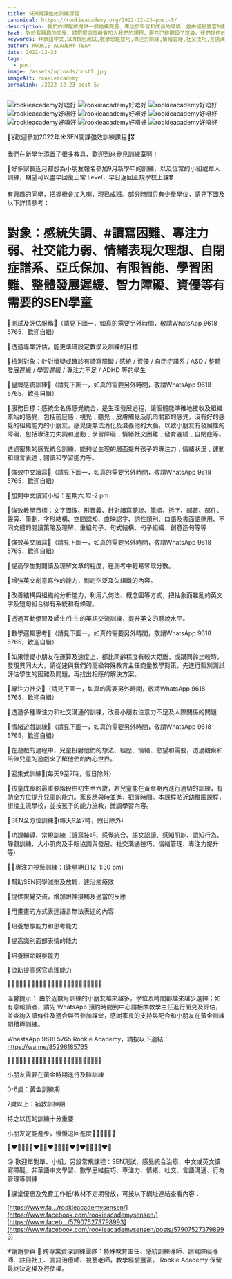 ```yaml
---
title: SEN開課強效訓練課程
canonical: https://rookieacademy.org/2022-12-23-post-5/
description: 我們的課程將提供一個結構完善、專注於學習和成長的環境，並由經驗豐富的教師和專業人士帶領。不僅可以獲得學術上的知識和技能，還可以培養情緒管理、社交互動和溝通能力等重要的技巧。這將有助於學生在學業上取得積極的成果，同時也促進他們的全面發展。因此，如果你對這些課程感興趣，請抓住這個機會儘早加入我們的班級，以確保你能夠受益於這些有限但寶貴的學位。
text: 對於有興趣的同學，請把握這個機會加入我們的課程，現在已經開設了班級。我們提供的訓練項目包括SEN測試、感覺統合治療、中文或英文讀寫障礙、非華語中文學習、數學思維技巧、專注力訓練、情緒管理、社交技巧、言語溝通和行為管理等多種課程。這些課程旨在幫助學生在各個方面的發展，提供專業的指導和支持。然而，由於學位有限，建議有興趣的同學盡早報名，以確保能夠爭取到位置。
keywords: 非華語中文,SEN甄別測試,數學思維技巧,專注力訓練,情緒管理,社交技巧,言語溝通,行為管理
author: ROOKIE ACADEMY TEAM
date: 2022-12-23
tags:
  - post
image: /assets/uploads/postl.jpg
imageAlt: rookieacademy
permalink: /2022-12-23-post-5/
---
```

![rookieacademy好唔好](/assets/uploads/postm.jpg)
![rookieacademy好唔好](/assets/uploads/postn.jpg)
![rookieacademy好唔好](/assets/uploads/posto.jpg)
![rookieacademy好唔好](/assets/uploads/postp.jpg)
![rookieacademy好唔好](/assets/uploads/postq.jpg)
![rookieacademy好唔好](/assets/uploads/postr.jpg)
![rookieacademy好唔好](/assets/uploads/posts.jpg)
![rookieacademy好唔好](/assets/uploads/postt.jpg)
![rookieacademy好唔好](/assets/uploads/postu.jpg)

🥰🎖️歡迎參加2022年☀️SEN開課強效訓練課程🥰🎖️

我們在新學年添置了很多教具，歡迎到來參見訓練室啊！

🥰好多家長近月都想為小朋友報名參加9月新學年的訓練，以及恆常的小組或單人訓練，期望可以盡早回復正常 Level，早日返回正規學校上課🎖️

有興趣的同學，把握機會加入喇，現已成班。部分時間只有少量學位，請見下圖及以下詳情參考：

# 對象：感統失調、#讀寫困難、專注力弱、社交能力弱、情緒表現欠理想、自閉症譜系、亞氏保加、有限智能、學習困難、整體發展遲緩、智力障礙、資優等有需要的SEN學童

🌻測試及評估服務🧸（請見下圖一，如真的需要另外時間，敬請WhatsApp 9618 5765，歡迎自組）

🌟透過專業評估，能更準確設定教學及訓練的目標

🌟檢測對象：針對懷疑或確診有讀寫障礙 / 感統 / 資優 / 自閉症譜系 / ASD / 整體發展遲緩 / 學習遲緩 / 專注力不足 / ADHD 等的學生

🌻皇牌感統訓練🧸（請見下圖一，如真的需要另外時間，敬請WhatsApp 9618 5765，歡迎自組）

🌟服務目標：感統全名係感覺統合，是生理發展過程，讓個體能準確地接收及組織原始的感覺，包括前庭感﹑視覺﹑聽覺﹑皮膚觸覺及肌肉關節的感覺，沒有好的感覺的組織能力的小朋友，感覺便無法消化及滋養他的大腦，以致小朋友有發展性的障礙，包括專注力失調和過動﹑學習障礙﹑情緒社交困難﹑發育遲緩﹑自閉症等。 

透過密集的感覺統合訓練，能夠從生理的層面提升孩子的專注力﹑情緒狀況﹑運動和語言表達﹑閱讀和學習能力等。

🌻強效中文讀寫🧸（請見下圖一，如真的需要另外時間，敬請WhatsApp 9618 5765，歡迎自組）

🌟加開中文讀寫小組：星期六 12-2 pm

🌟強效教學目標：文字圖像、形音義、針對讀寫聽說、筆順、拆字、部首、部件、聲旁、筆劃、字形結構、空間認知、直映認字、詞性類別、口語及書面語運用、不同文體的閱讀策略及理解、重組句子、句式結構、句子組織、創意造句等等

🌻強效英文讀寫🧸（請見下圖一，如真的需要另外時間，敬請WhatsApp 9618 5765，歡迎自組）

🌟提高學生對閱讀及理解文章的程度，在測考中輕易奪取分數。

🌟增強英文創意寫作的能力，剔走空泛及欠組織的內容。

🌟改善結構與組織的分析能力，利用六何法、概念圖等方式，把抽象而雜亂的英文字及短句組合得有系統和有條理。

🌟透過互動學習及師生/生生的英語交流訓練，提升英文的聽說水平。

🌻數學邏輯思考🧸（請見下圖一，如真的需要另外時間，敬請WhatsApp 9618 5765，歡迎自組）

🌟如果懷疑小朋友在運算及速度上，都比同齡程度有較大距離，或跟同齡比較時，發現異同太大，請從速與我們的高級特殊教育主任商量教學對策，先進行甄別測試 評估學生的困難及問題，再找出相應的解決方案。

🌻專注力社交🧸（請見下圖一，如真的需要另外時間，敬請WhatsApp 9618 5765，歡迎自組）

🌟透過多種專注力和社交溝通的訓練，改善小朋友注意力不足及人際關係的問題

🌻情緒遊戲訓練🧸（請見下圖一，如真的需要另外時間，敬請WhatsApp 9618 5765，歡迎自組）

🌟在遊戲的過程中，兒童投射他們的想法、經歷、情緒、慾望和需要，透過觀察和陪伴兒童的遊戲來了解他們的內心世界。

🌻密集式訓練🧸(每天9至7時，假日除外)

🌟孩童成長的最重要階段由初生至六歲，若兒童能在黃金期內進行適切的訓練，有助全方位提升兒童的能力。家長應與時並進，把握時間。本課程貼近幼稚園課程，銜接主流學校，並按孩子的能力施教，微調學習內容。

🌻SEN全方位訓練🧸(每天9至7時，假日除外)

🌟功課輔導、常規訓練（讀寫技巧、感覺統合、語文認讀、感知肌能、認知行為、靜觀訓練、大小肌肉及手眼協調與發展、社交溝通技巧、情緒管理、專注力提升等)

🌻🎨專注力視藝訓練：(逢星期日12-1:30 pm)

🌟幫助SEN同學減壓及放鬆，達治癒療效

🌟提供視覺交流，增加眼神接觸及適當的反應

🌟用畫畫的方式表達語言無法表述的內容

🌟培養想像能力和思考能力

🌟提高識別面部表情的能力

🌟培養細節觀察能力

🌟協助提高感官處理能力

💞💞💞💞💞💞💞💞💞💞💞💞💞💞💞💞💞💞💞💞💞💞💞💞

溫馨提示：
由於近數月訓練的小朋友越來越多，學位及時間都越來越少選擇；如有意報讀者，請先 WhatsApp 預約時間到中心請相關教學主任進行面見及評估，並查詢入讀條件及適合與否參加課堂，感謝家長的支持與配合和小朋友在黃金訓練期積極訓練。

WhastsApp  9618 5765 Rookie Academy，請按以下連結：
https://wa.me/85296185765

🌈🌈🌈🌈🌈🌈🌈🌈🌈🌈🌈🌈🌈🌈🌈🌈🌈🌈🌈🌈🌈🌈🌈🌈

小朋友需要在黃金時期進行及時訓練

0-6歲：黃金訓練期

7歲以上：補救訓練期

持之以恆的訓練十分重要

小朋友定能進步，慢慢追回進度💪🏻💪🏻💪🏻

🧡❤💛💚💚💛❤🧡🧡❤💛💚💚💛❤🧡❤💛💚💚💛❤🧡

😘 歡迎單對單、小組，另設常規課程：SEN測試、感覺統合治療、中文或英文讀寫障礙、非華語中文學習、數學思維技巧、專注力、情緒、社交、言語溝通、行為管理等訓練

🥰課堂優惠及免費工作紙/教材不定期發放，可按以下網址連結查看內容：

[https://www.fa.../rookieacademysensen/](https://www.facebook.com/rookieacademysensen/)
[https://www.faceb.../579075273798993](https://www.facebook.com/rookieacademysensen/posts/579075273798993)

💗謝謝參與 
📝 跨專業資深訓練團隊：特殊教育主任、感統訓練導師、讀寫障礙導師、註冊社工、言語治療師、視藝老師，教學經驗豐富。
Rookie Academy 保留最終決定權及行使權。
